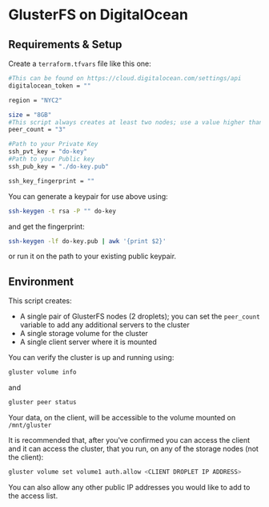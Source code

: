 GlusterFS on DigitalOcean
=========================

Requirements & Setup
------------

Create a `terraform.tfvars` file like this one:

```bash
#This can be found on https://cloud.digitalocean.com/settings/api
digitalocean_token = ""

region = "NYC2"

size = "8GB"
#This script always creates at least two nodes; use a value higher than 0 if you wish to initialize with more than a single replica.
peer_count = "3"

#Path to your Private Key
ssh_pvt_key = "do-key"
#Path to your Public key
ssh_pub_key = "./do-key.pub"

ssh_key_fingerprint = ""
```

You can generate a keypair for use above using:

```bash
ssh-keygen -t rsa -P "" do-key
```
and get the fingerprint:

```bash
ssh-keygen -lf do-key.pub | awk '{print $2}'
```
or run it on the path to your existing public keypair.

Environment
-----------

This script creates:

* A single pair of GlusterFS nodes (2 droplets); you can set the `peer_count` variable to add any additional servers to the cluster
* A single storage volume for the cluster
* A single client server where it is mounted

You can verify the cluster is up and running using:

```bash
gluster volume info
```
and

```bash
gluster peer status
```

Your data, on the client, will be accessible to the volume mounted on `/mnt/gluster`

It is recommended that, after you've confirmed you can access the client and it can access the cluster, that you run, on any of the storage nodes (not the client):

```bash
gluster volume set volume1 auth.allow <CLIENT DROPLET IP ADDRESS>
```
You can also allow any other public IP addresses you would like to add to the access list.

